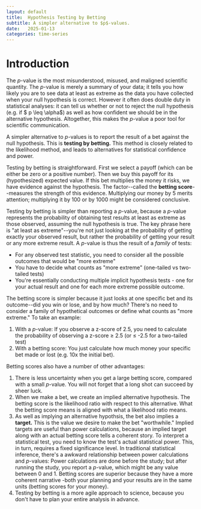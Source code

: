 ```yaml
---
layout: default
title:  Hypothesis Testing by Betting
subtitle: A simpler alternative to $p$-values.
date:   2025-01-13
categories: time-series
---
```


# Introduction

The $p$-value is the most misunderstood, misused, and maligned scientific quantity. The $p$-value is merely a summary of your data; it tells you how likely you are to see data at least as extreme as the data you have collected when your null hypothesis is correct. However it often does double duty in statistical analyses: it can tell us whether or not to reject the null hypothesis (e.g. if $ p \leq \alpha$) as well as how confident we should be in the alternative hypothesis. Altogether, this makes the $p$-value a poor tool for scientific communication.

A simpler alternative to $p$-values is to report the result of a bet against the null hypothesis. This is **testing by betting.** This method is closely related to the likelihood method, and leads to alternatives for statistical confidence and power.

Testing by betting is straightforward. First we select a payoff (which can be either be zero or a positive number). Then we buy this payoff for its (hypothesized) expected value. If this bet multiplies the money it risks, we have evidence against the hypothesis. The factor--called the **betting score**--measures the strength of this evidence. Multiplying our money by 5 merits attention; multiplying it by 100 or by 1000 might be considered conclusive.

 Testing by betting is simpler than reporting a $p$-value, because a $p$-value represents the probability of obtaining test results at least as extreme as those observed, assuming the null hypothesis is true. The key phrase here is "at least as extreme"--you're not just looking at the probability of getting exactly your observed result, but rather the probability of getting your result or any more extreme result. A $p$-value is thus the result of a _family_ of tests:

* For any observed test statistic, you need to consider all the possible outcomes that would be "more extreme"
* You have to decide what counts as "more extreme" (one-tailed vs two-tailed tests)
* You're essentially conducting multiple implicit hypothesis tests - one for your actual result and one for each more extreme possible outcome.

The betting score  is simpler because it just looks at one specific bet and its outcome--did you win or lose, and by how much? There's no need to consider a family of hypothetical outcomes or define what counts as "more extreme." To take an example:

1. With a $p$-value: If you observe a z-score of 2.5, you need to calculate the probability of observing a z-score ≥ 2.5 (or ≤ -2.5 for a two-tailed test)
2. With a betting score: You just calculate how much money your specific bet made or lost (e.g. 10x the initial bet).

Betting scores also have a number of other advantages:

1. There is less uncertainty when you get a large betting score, compared with a small $p$-value. You will not forget that a long shot can succeed by sheer luck.
2. When we make a bet, we create an implied alternative hypothesis. The betting score is the likelihood ratio with respect to this alternative. What the betting score means is aligned with what a likelihood ratio means.
3. As well as implying an alternative hypothsis, the bet also implies a **target.** This is the value we desire to make the bet "worthwhile." Implied targets are useful than power calculations, because an implied target along with an actual betting score tells a coherent story. To interpret a statistical test, you need to know the test's actual statistical power. This, in turn, requires a fixed significance level. In traditional statistical inference, there's a  awkward relationship between power calculations and $p$-values: Power calculations are done before the study; but after running the study, you report a $p$-value, which might be any value between 0 and 1. Betting scores are superior because they have a more coherent narrative -both your planning and your results are in the same units (betting scores for your money).
4. Testing by betting is a more agile approach to science, because you don't have to plan your entire analysis in advance.